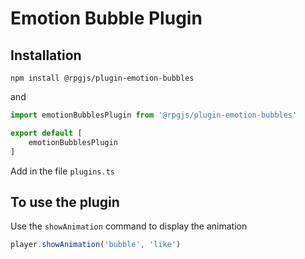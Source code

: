 # Emotion Bubble Plugin

## Installation

`npm install @rpgjs/plugin-emotion-bubbles`

and

```ts
import emotionBubblesPlugin from '@rpgjs/plugin-emotion-bubbles'

export default [
    emotionBubblesPlugin
]
```

Add in the file `plugins.ts`

## To use the plugin

Use the `showAnimation` command to display the animation

```ts
player.showAnimation('bubble', 'like')
```